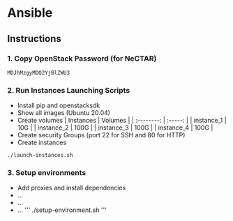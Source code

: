 # Ansible

## Instructions

### 1. Copy OpenStack Password (for NeCTAR)
```
MDJhMzgyMDQ2YjBlZWU3
```

### 2. Run Instances Launching Scripts
* Install pip and openstacksdk
* Show all images (Ubuntu 20.04)
* Create volumes
  | Instances  | Volumes |
  | :--------: | :-----: |
  | instance_1 |   10G   |
  | instance_2 |  100G   |
  | instance_3 |  100G   |
  | instance_4 |  100G   |
* Create security Groups (port 22 for SSH and 80 for HTTP)
* Create instances
```
./launch-instances.sh
```

### 3. Setup environments
* Add proxies and install dependencies
* ...
* ...
* ...
'''
./setup-environment.sh
'''